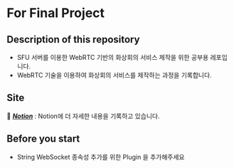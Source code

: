 # For Final Project

## Description of this repository
- SFU 서버를 이용한 WebRTC 기반의 화상회의 서비스 제작을 위한 공부용 레포입니다.
- WebRTC 기술을 이용하여 화상회의 서비스를 제작하는 과정을 기록합니다.

## Site
📝 [***Notion***](https://www.notion.so/SFU-WebRTC-19732ab4369d803c9873ec58256ab11a) : Notion에 더 자세한 내용을 기록하고 있습니다.


## Before you start
- String WebSocket 종속성 추가를 위한 Plugin 을 추가해주세요